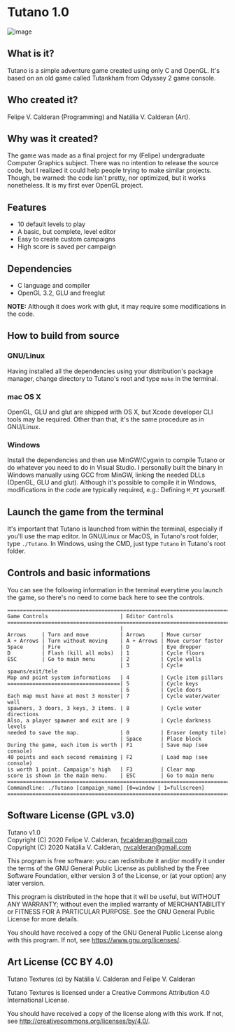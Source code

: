 # Tutano 1.0

![image](https://user-images.githubusercontent.com/24211835/88117113-a27c3680-cb90-11ea-8ae5-b43979d83573.png)

## What is it?

Tutano is a simple adventure game created using only C and OpenGL. 
It's based on an old game called Tutankham from Odyssey 2 game console.

## Who created it?

Felipe V. Calderan (Programming) and Natália V. Calderan (Art).

## Why was it created?

The game was made as a final project for my (Felipe) undergraduate Computer Graphics subject.
There was no intention to release the source code, but I realized it could help people trying to make similar projects.
Though, be warned: the code isn't pretty, nor optimized, but it works nonetheless. It is my first ever OpenGL project.

## Features

* 10 default levels to play
* A basic, but complete, level editor
* Easy to create custom campaigns
* High score is saved per campaign

## Dependencies

* C language and compiler
* OpenGL 3.2, GLU and freeglut

**NOTE:** Although it does work with glut, it may require some modifications in the code.

## How to build from source

### GNU/Linux

Having installed all the dependencies using your distribution's package manager, change directory to Tutano's root and type `make` in the terminal.

### mac OS X

OpenGL, GLU and glut are shipped with OS X, but Xcode developer CLI tools may be required. Other than that, it's the same procedure as in GNU/Linux.

### Windows

Install the dependencies and then use MinGW/Cygwin to compile Tutano or do whatever you need to do in Visual Studio. I personally built the binary in Windows manually using GCC from MinGW, linking the needed DLLs (OpenGL, GLU and glut). Although it's possible to compile it in Windows, modifications
in the code are typically required, e.g.: Defining `M_PI` yourself.

## Launch the game from the terminal

It's important that Tutano is launched from within the terminal, especially if you'll use the map editor. 
In GNU/Linux or MacOS, in Tutano's root folder, type `./Tutano`.
In Windows, using the CMD, just type `Tutano` in Tutano's root folder.

## Controls and basic informations

You can see the following information in the terminal everytime you launch the game, so there's no need to come back here to see the controls.

```
=========================================================================
Game Controls                       | Editor Controls
=========================================================================
                                    | 
Arrows     | Turn and move          | Arrows     | Move cursor
A + Arrows | Turn without moving    | A + Arrows | Move cursor faster
Space      | Fire                   | D          | Eye dropper
D          | Flash (kill all mobs)  | 1          | Cycle floors
ESC        | Go to main menu        | 2          | Cycle walls
                                    | 3          | Cycle spawns/exit/tele
Map and point system informations   | 4          | Cycle item pillars
====================================| 5          | Cycle keys
                                    | 6          | Cycle doors
Each map must have at most 3 monster| 7          | Cycle water/water wall
spawners, 3 doors, 3 keys, 3 items. | 8          | Cycle water directions
Also, a player spawner and exit are | 9          | Cycle darkness levels
needed to save the map.             | 0          | Eraser (empty tile)
                                    | Space      | Place block
During the game, each item is worth | F1         | Save map (see console)
40 points and each second remaining | F2         | Load map (see console)
is worth 1 point. Campaign's high   | F3         | Clear map
score is shown in the main menu.    | ESC        | Go to main menu
=========================================================================
Commandline: ./Tutano [campaign_name] [0=window | 1=fullscreen]
=========================================================================
```

## Software License (GPL v3.0)

Tutano v1.0  
Copyright (C) 2020 Felipe V. Calderan, <fvcalderan@gmail.com>  
Copyright (C) 2020 Natália V. Calderan, <nvcalderan@gmail.com>  
  
This program is free software: you can redistribute it and/or modify
it under the terms of the GNU General Public License as published by
the Free Software Foundation, either version 3 of the License, or
(at your option) any later version.  
  
This program is distributed in the hope that it will be useful,
but WITHOUT ANY WARRANTY; without even the implied warranty of
MERCHANTABILITY or FITNESS FOR A PARTICULAR PURPOSE.  See the
GNU General Public License for more details.  
  
You should have received a copy of the GNU General Public License
along with this program.  If not, see <https://www.gnu.org/licenses/>.  

## Art License (CC BY 4.0)

Tutano Textures (c) by Natália V. Calderan and Felipe V. Calderan  

Tutano Textures is licensed under a
Creative Commons Attribution 4.0 International License.  
  
You should have received a copy of the license along with this
work. If not, see <http://creativecommons.org/licenses/by/4.0/>.  

